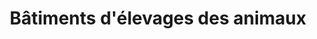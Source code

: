 ---
title: "Bâtiments d'élevages des animaux"
url: /korodou/batiments-delevages-des-animaux/
shop: Metzgerei
---